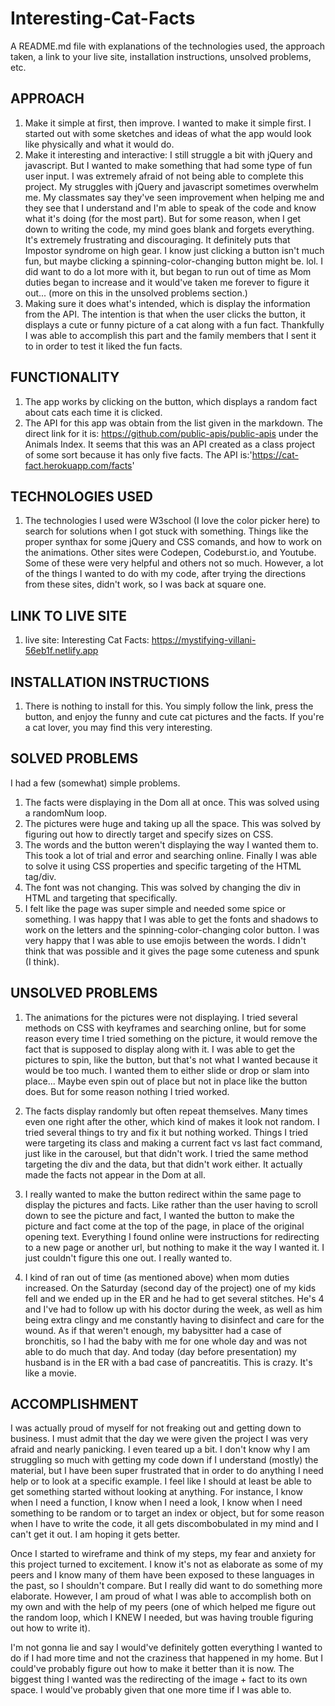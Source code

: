 # Interesting-Cat-Facts

A README.md file with explanations of the technologies used, the approach taken, a link to your live site, installation instructions, unsolved problems, etc.

<h2>APPROACH</h2>

1. Make it simple at first, then improve. I wanted to make it simple first. I started out with some sketches and ideas of what the app would look like physically and what it would do.
2. Make it interesting and interactive: I still struggle a bit with jQuery and javascript. But I wanted to make something that had some type of fun user input. I was extremely afraid of not being able to complete this project. My struggles with jQuery and javascript sometimes overwhelm me. My classmates say they've seen improvement when helping me and they see that I understand and I'm able to speak of the code and know what it's doing (for the most part). But for some reason, when I get down to writing the code, my mind goes blank and forgets everything. It's extremely frustrating and discouraging. It definitely puts that Impostor syndrome on high gear.
I know just clicking a button isn't much fun, but maybe clicking a spinning-color-changing button might be. lol. I did want to do a lot more with it, but began to run out of time as Mom duties began to increase and it would've taken me forever to figure it out... (more on this in the unsolved problems section.)
3. Making sure it does what's intended, which is display the information from the API. The intention is that when the user clicks the button, it displays a cute or funny picture of a cat along with a fun fact. Thankfully I was able to accomplish this part and the family members that I sent it to in order to test it liked the fun facts.

<h2>FUNCTIONALITY</h2>

1. The app works by clicking on the button, which displays a random fact about cats each time it is clicked.
2. The API for this app was obtain from the list given in the markdown. The direct link for it is: https://github.com/public-apis/public-apis under the Animals Index. It seems that this was an API created as a class project of some sort because it has only five facts. The API is:'https://cat-fact.herokuapp.com/facts'

<h2>TECHNOLOGIES USED</h2>

1. The technologies I used were W3school (I love the color picker here) to search for solutions when I got stuck with something. Things like the proper synthax for some jQuery and CSS comands, and how to work on the animations. Other sites were Codepen, Codeburst.io, and Youtube. Some of these were very helpful and others not so much. However, a lot of the things I wanted to do with my code, after trying the directions from these sites, didn't work, so I was back at square one.

<h2>LINK TO LIVE SITE</h2>

1. live site: Interesting Cat Facts: https://mystifying-villani-56eb1f.netlify.app

<h2>INSTALLATION INSTRUCTIONS</h2>

1. There is nothing to install for this. You simply follow the link, press the button, and enjoy the funny and cute cat pictures and the facts. If you're a cat lover, you may find this very interesting.

<h2>SOLVED PROBLEMS</h2>

I had a few (somewhat) simple problems.
  1. The facts were displaying in the Dom all at once. This was solved using a randomNum loop.
  2. The pictures were huge and taking up all the space. This was solved by figuring out how to directly target and specify sizes on CSS.  
  3. The words and the button weren't displaying the way I wanted them to. This took a lot of trial and error and searching online. Finally I was able to solve it using CSS properties and specific targeting of the HTML tag/div.
  4. The font was not changing. This was solved by changing the div in HTML and targeting that specifically.  
  5. I felt like the page was super simple and needed some spice or something. I was happy that I was able to get the fonts and shadows to work on the letters and the spinning-color-changing color button. I was very happy that I was able to use emojis between the words. I didn't think that was possible and it gives the page some cuteness and spunk (I think).  

<h2>UNSOLVED PROBLEMS</h2>

1. The animations for the pictures were not displaying. I tried several methods on CSS with keyframes and searching online, but for some reason every time I tried something on the picture, it would remove the fact that is supposed to display along with it. I was able to get the pictures to spin, like the button, but that's not what I wanted because it would be too much. I wanted them to either slide or drop or slam into place... Maybe even spin out of place but not in place like the button does. But for some reason nothing I tried worked.

2. The facts display randomly but often repeat themselves. Many times even one right after the other, which kind of makes it look not random. I tried several things to try and fix it but nothing worked. Things I tried were targeting its class and making a current fact vs last fact command, just like in the carousel, but that didn't work. I tried the same method targeting the div and the data, but that didn't work either. It actually made the facts not appear in the Dom at all.

3. I really wanted to make the button redirect within the same page to display the pictures and facts. Like rather than the user having to scroll down to see the picture and fact, I wanted the button to make the picture and fact come at the top of the page, in place of the original opening text. Everything I found online were instructions for redirecting to a new page or another url, but nothing to make it the way I wanted it. I just couldn't figure this one out. I really wanted to.

4. I kind of ran out of time (as mentioned above) when mom duties increased. On the Saturday (second day of the project) one of my kids fell and we ended up in the ER and he had to get several stitches. He's 4 and I've had to follow up with his doctor during the week, as well as him being extra clingy and me constantly having to disinfect and care for the wound. As if that weren't enough, my babysitter had a case of bronchitis, so I had the baby with me for one whole day and was not able to do much that day. And today (day before presentation) my husband is in the ER with a bad case of pancreatitis. This is crazy. It's like a movie.

<h2>ACCOMPLISHMENT</h2>

I was actually proud of myself for not freaking out and getting down to business. I must admit that the day we were given the project I was very afraid and nearly panicking. I even teared up a bit. I don't know why I am struggling so much with getting my code down if I understand (mostly) the material, but I have been super frustrated that in order to do anything I need help or to look at a specific example. I feel like I should at least be able to get something started without looking at anything. For instance, I know when I need a function, I know when I need a look, I know when I need something to be random or to target an index or object, but for some reason when I have to write the code, it all gets discombobulated in my mind and I can't get it out. I am hoping it gets better.

Once I started to wireframe and think of my steps, my fear and anxiety for this project turned to excitement. I know it's not as elaborate as some of my peers and I know many of them have been exposed to these languages in the past, so I shouldn't compare. But I really did want to do something more elaborate. However, I am proud of what I was able to accomplish both on my own and with the help of my peers (one of which helped me figure out the random loop, which I KNEW I needed, but was having trouble figuring out how to write it).

I'm not gonna lie and say I would've definitely gotten everything I wanted to do if I had more time and not the craziness that happened in my home. But I could've probably figure out how to make it better than it is now. The biggest thing I wanted was the redirecting of the image + fact to its own space. I would've probably given that one more time if I was able to.
